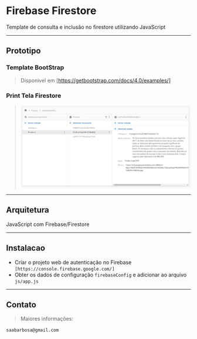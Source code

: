 # Firebase Firestore
Template de consulta e inclusão no firestore utilizando JavaScript

---

## Prototipo

### Template BootStrap

> Disponivel em [https://getbootstrap.com/docs/4.0/examples/]

### Print Tela Firestore

> ![Print Database](https://github.com/saabarbosa/Firebase-firestore/blob/main/firestorejpg.jpg)

---

## Arquitetura

JavaScript com Firebase/Firestore

---


## Instalacao

- Criar o projeto web de autenticação no Firebase `[https://console.firebase.google.com/]`
- Obter os dados de configuração `firebaseConfig` e adicionar ao arquivo `js/app.js`


---

## Contato

> Maiores informações:

```shell
saabarbosa@gmail.com
```

